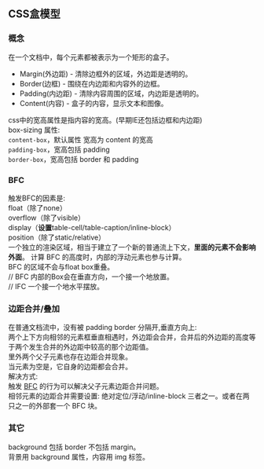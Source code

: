 ## CSS盒模型
### 概念
在一个文档中，每个元素都被表示为一个矩形的盒子。  
* Margin(外边距) - 清除边框外的区域，外边距是透明的。  
* Border(边框) - 围绕在内边距和内容外的边框。  
* Padding(内边距) - 清除内容周围的区域，内边距是透明的。  
* Content(内容) - 盒子的内容，显示文本和图像。  

css中的宽高属性是指内容的宽高。(早期IE还包括边框和内边距)  
box-sizing 属性:  
`content-box`，默认属性 宽高为 content 的宽高  
`padding-box`，宽高包括 padding  
`border-box`，宽高包括 border 和 padding  

### BFC
触发BFC的因素是:  
float（除了none）  
overflow（除了visible）  
display（**设置**table-cell/table-caption/inline-block）  
position（除了static/relative）  
一个独立的渲染区域，相当于建立了一个新的普通流上下文，**里面的元素不会影响外面**。
计算 BFC 的高度时，内部的浮动元素也参与计算。  
BFC 的区域不会与float box重叠。  
// BFC 内部的Box会在垂直方向，一个接一个地放置。  
// IFC 一个接一个地水平摆放。
### 边距合并/叠加
在普通文档流中，没有被 padding border 分隔开,垂直方向上:  
两个上下方向相邻的元素框垂直相遇时，外边距会合并，合并后的外边距的高度等于两个发生合并的外边距中较高的那个边距值。  
里外两个父子元素也存在边距合并现象。  
当元素为空是，它自身的边距都会合并。  
解决方式:  
触发 [BFC](#bfc) 的行为可以解决父子元素边距合并问题。  
相邻元素的边距合并需要设置: 绝对定位/浮动/inline-block 三者之一。或者在两只之一的外部套一个 BFC 块。  
### 其它
background 包括 border 不包括 margin。  
背景用 background 属性，内容用 img 标签。  
